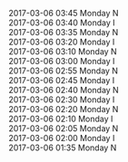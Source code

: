 2017-03-06 03:45 Monday  N  
2017-03-06 03:40 Monday  I  
2017-03-06 03:35 Monday  N  
2017-03-06 03:20 Monday  I  
2017-03-06 03:10 Monday  N  
2017-03-06 03:00 Monday  I  
2017-03-06 02:55 Monday  N  
2017-03-06 02:45 Monday  I  
2017-03-06 02:40 Monday  N  
2017-03-06 02:30 Monday  I  
2017-03-06 02:20 Monday  N  
2017-03-06 02:10 Monday  I  
2017-03-06 02:05 Monday  N  
2017-03-06 02:00 Monday  I  
2017-03-06 01:35 Monday  N  

